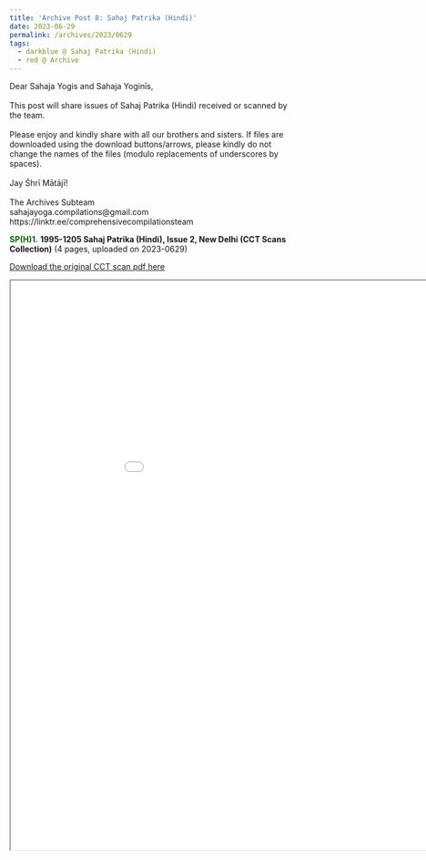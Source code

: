```yaml
---
title: 'Archive Post 8: Sahaj Patrika (Hindi)'
date: 2023-06-29
permalink: /archives/2023/0629
tags:
  - darkblue @ Sahaj Patrika (Hindi)
  - red @ Archive
---
```


<p>
Dear Sahaja Yogis and Sahaja Yoginīs,<br>
<br>
This post will share issues of Sahaj Patrika (Hindi) received or scanned by the team.<br>
<br>
Please enjoy and kindly share with all our brothers and sisters. If files are downloaded using the download buttons/arrows, please kindly do not change the names of the files (modulo replacements of underscores by spaces).<br>
<br>
Jay Śhrī Mātājī!<br>
<br>
The Archives Subteam<br>
sahajayoga.compilations@gmail.com<br>
https://linktr.ee/comprehensivecompilationsteam<br>
</p>

<font color="DarkGreen"><b>SP(H)1.</b></font> <b>1995-1205 Sahaj Patrika (Hindi), Issue 2, New Delhi (CCT Scans Collection)</b> (4 pages, uploaded on 2023-0629)

[Download the original CCT scan pdf here](https://bit.ly/Sahaj_Patrika_Hindi_Issue_1)

<iframe src="/pdf/?usedownload=true#https://pub-fafd822530b64b16aba4d8eefe69e1af.r2.dev/1995_1205_Sahaj_Patrika_(Hindi)_Issue_2_New_Delhi_CCT_Scans_Collection_low-compressed.pdf" width="1000px" height="1000px"></iframe>

<br>
